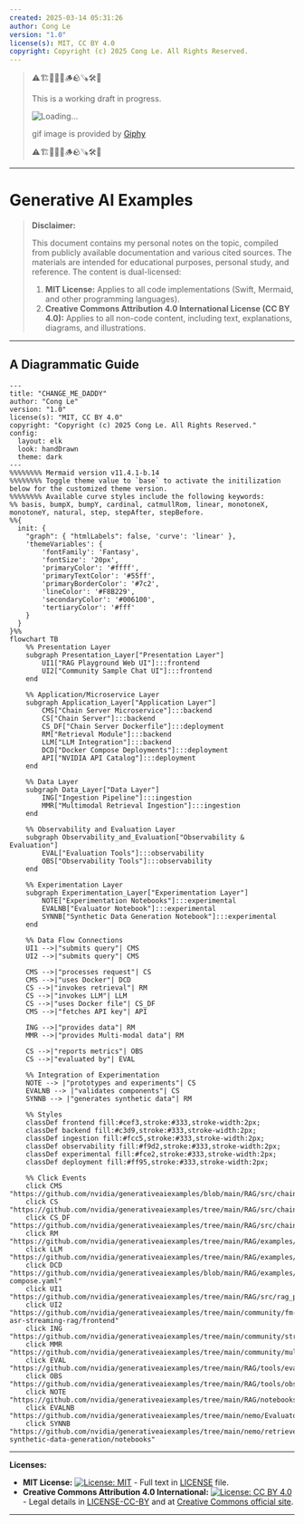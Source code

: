 ```yaml
---
created: 2025-03-14 05:31:26
author: Cong Le
version: "1.0"
license(s): MIT, CC BY 4.0
copyright: Copyright (c) 2025 Cong Le. All Rights Reserved.
---
```




> ⚠️🏗️🚧🦺🧱🪵🪨🪚🛠️👷
> 
> This is a working draft in progress.
> 
> ![Loading...](https://media2.giphy.com/media/v1.Y2lkPTc5MGI3NjExYTAwbDRqbDh6ZmlvcWs1Z255NHc0MGllcXc4Z3BtMWtzcGpqdTV3ZiZlcD12MV9pbnRlcm5hbF9naWZfYnlfaWQmY3Q9Zw/4L7kCOvDDpJw4/giphy.gif)
> 
> gif image is provided by [Giphy](https://giphy.com)
> 
> ⚠️🏗️🚧🦺🧱🪵🪨🪚🛠️👷

----


# Generative AI Examples
> **Disclaimer:**
>
> This document contains my personal notes on the topic,
> compiled from publicly available documentation and various cited sources.
> The materials are intended for educational purposes, personal study, and reference.
> The content is dual-licensed:
> 1. **MIT License:** Applies to all code implementations (Swift, Mermaid, and other programming languages).
> 2. **Creative Commons Attribution 4.0 International License (CC BY 4.0):** Applies to all non-code content, including text, explanations, diagrams, and illustrations.
---


## A Diagrammatic Guide 



```mermaid
---
title: "CHANGE_ME_DADDY"
author: "Cong Le"
version: "1.0"
license(s): "MIT, CC BY 4.0"
copyright: "Copyright (c) 2025 Cong Le. All Rights Reserved."
config:
  layout: elk
  look: handDrawn
  theme: dark
---
%%%%%%%% Mermaid version v11.4.1-b.14
%%%%%%%% Toggle theme value to `base` to activate the initilization below for the customized theme version.
%%%%%%%% Available curve styles include the following keywords:
%% basis, bumpX, bumpY, cardinal, catmullRom, linear, monotoneX, monotoneY, natural, step, stepAfter, stepBefore.
%%{
  init: {
    "graph": { "htmlLabels": false, 'curve': 'linear' },
    'themeVariables': {
        'fontFamily': 'Fantasy',
        'fontSize': '20px',
        'primaryColor': '#ffff',
        'primaryTextColor': '#55ff',
        'primaryBorderColor': '#7c2',
        'lineColor': '#F8B229',
        'secondaryColor': '#006100',
        'tertiaryColor': '#fff'
    }
  }
}%%
flowchart TB
    %% Presentation Layer
    subgraph Presentation_Layer["Presentation Layer"]
        UI1["RAG Playground Web UI"]:::frontend
        UI2["Community Sample Chat UI"]:::frontend
    end

    %% Application/Microservice Layer
    subgraph Application_Layer["Application Layer"]
        CMS["Chain Server Microservice"]:::backend
        CS["Chain Server"]:::backend
        CS_DF["Chain Server Dockerfile"]:::deployment
        RM["Retrieval Module"]:::backend
        LLM["LLM Integration"]:::backend
        DCD["Docker Compose Deployments"]:::deployment
        API["NVIDIA API Catalog"]:::deployment
    end

    %% Data Layer
    subgraph Data_Layer["Data Layer"]
        ING["Ingestion Pipeline"]:::ingestion
        MMR["Multimodal Retrieval Ingestion"]:::ingestion
    end

    %% Observability and Evaluation Layer
    subgraph Observability_and_Evaluation["Observability & Evaluation"]
        EVAL["Evaluation Tools"]:::observability
        OBS["Observability Tools"]:::observability
    end

    %% Experimentation Layer
    subgraph Experimentation_Layer["Experimentation Layer"]
        NOTE["Experimentation Notebooks"]:::experimental
        EVALNB["Evaluator Notebook"]:::experimental
        SYNNB["Synthetic Data Generation Notebook"]:::experimental
    end

    %% Data Flow Connections
    UI1 -->|"submits query"| CMS
    UI2 -->|"submits query"| CMS

    CMS -->|"processes request"| CS
    CMS -->|"uses Docker"| DCD
    CS -->|"invokes retrieval"| RM
    CS -->|"invokes LLM"| LLM
    CS -->|"uses Docker file"| CS_DF
    CMS -->|"fetches API key"| API

    ING -->|"provides data"| RM
    MMR -->|"provides Multi-modal data"| RM

    CS -->|"reports metrics"| OBS
    CS -->|"evaluated by"| EVAL

    %% Integration of Experimentation
    NOTE --> |"prototypes and experiments"| CS
    EVALNB --> |"validates components"| CS
    SYNNB --> |"generates synthetic data"| RM

    %% Styles
    classDef frontend fill:#cef3,stroke:#333,stroke-width:2px;
    classDef backend fill:#c3d9,stroke:#333,stroke-width:2px;
    classDef ingestion fill:#fcc5,stroke:#333,stroke-width:2px;
    classDef observability fill:#f9d2,stroke:#333,stroke-width:2px;
    classDef experimental fill:#fce2,stroke:#333,stroke-width:2px;
    classDef deployment fill:#ff95,stroke:#333,stroke-width:2px;

    %% Click Events
    click CMS "https://github.com/nvidia/generativeaiexamples/blob/main/RAG/src/chain_server/server.py"
    click CS "https://github.com/nvidia/generativeaiexamples/tree/main/RAG/src/chain_server"
    click CS_DF "https://github.com/nvidia/generativeaiexamples/tree/main/RAG/src/chain_server/Dockerfile"
    click RM "https://github.com/nvidia/generativeaiexamples/tree/main/RAG/examples/advanced_rag/multimodal_rag/retriever"
    click LLM "https://github.com/nvidia/generativeaiexamples/tree/main/RAG/examples/advanced_rag/multimodal_rag/llm"
    click DCD "https://github.com/nvidia/generativeaiexamples/blob/main/RAG/examples/advanced_rag/multi_turn_rag/docker-compose.yaml"
    click UI1 "https://github.com/nvidia/generativeaiexamples/tree/main/RAG/src/rag_playground"
    click UI2 "https://github.com/nvidia/generativeaiexamples/tree/main/community/fm-asr-streaming-rag/frontend"
    click ING "https://github.com/nvidia/generativeaiexamples/tree/main/community/streaming_ingest_rag"
    click MMR "https://github.com/nvidia/generativeaiexamples/tree/main/community/multimodal_retrieval"
    click EVAL "https://github.com/nvidia/generativeaiexamples/tree/main/RAG/tools/evaluation"
    click OBS "https://github.com/nvidia/generativeaiexamples/tree/main/RAG/tools/observability"
    click NOTE "https://github.com/nvidia/generativeaiexamples/tree/main/RAG/notebooks"
    click EVALNB "https://github.com/nvidia/generativeaiexamples/tree/main/nemo/Evaluator"
    click SYNNB "https://github.com/nvidia/generativeaiexamples/tree/main/nemo/retriever-synthetic-data-generation/notebooks"

```





---
**Licenses:**

- **MIT License:**  [![License: MIT](https://img.shields.io/badge/License-MIT-yellow.svg)](LICENSE) - Full text in [LICENSE](LICENSE) file.
- **Creative Commons Attribution 4.0 International:** [![License: CC BY 4.0](https://licensebuttons.net/l/by/4.0/88x31.png)](LICENSE-CC-BY) - Legal details in [LICENSE-CC-BY](LICENSE-CC-BY) and at [Creative Commons official site](http://creativecommons.org/licenses/by/4.0/).

---
